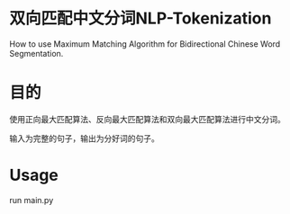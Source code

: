 # 双向匹配中文分词NLP-Tokenization
How to use Maximum Matching Algorithm for Bidirectional Chinese Word Segmentation.

# 目的
使用正向最大匹配算法、反向最大匹配算法和双向最大匹配算法进行中文分词。

输入为完整的句子，输出为分好词的句子。

# Usage
run main.py

